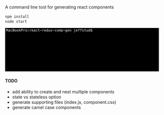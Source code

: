 A command line tool for generating react components

```
npm install
node start
```
<img src="/README/screenshot.gif" width="600">

#### TODO
* add ability to create and nest multiple components
* state vs stateless option
* generate supporting files (index.js, component.css)
* generate camel case components